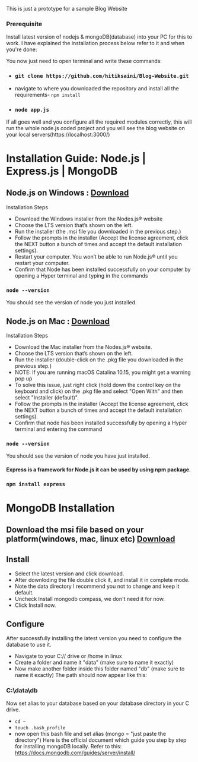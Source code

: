 This is just a prototype for a sample Blog Website


### Prerequisite
Install latest version of nodejs & mongoDB(database) into your PC for this to work. I have explained the installation process below refer to it and when you're done:

You now just need to open terminal and write these commands:

* ### `git clone https://github.com/hitiksaini/Blog-Website.git `
* navigate to where you downloaded the repository and install all the requirements- `npm install` 
* ### `node app.js` 
If all goes well and you configure all the required modules correctly, this will run the whole node.js coded project and you will see the blog website on your local servers(https://localhost:3000/)

# Installation Guide: Node.js | Express.js | MongoDB
## Node.js on Windows : [Download](https://nodejs.org/en/)
Installation Steps

* Download the Windows installer from the Nodes.js® website
* Choose the LTS version that’s shown on the left. 
* Run the installer (the .msi file you downloaded in the previous step.)
* Follow the prompts in the installer (Accept the license agreement, click the NEXT button a bunch of times and accept the default installation settings).
* Restart your computer. You won’t be able to run Node.js® until you restart your computer.
* Confirm that Node has been installed successfully on your computer by opening a Hyper terminal and typing in the commands 
### `node --version`

You should see the version of node you just installed.

## Node.js on Mac : [Download](https://nodejs.org/en/)
Installation Steps

* Download the Mac installer from the Nodes.js® website. 
* Choose the LTS version that’s shown on the left. 
* Run the installer (double-click on the .pkg file you downloaded in the previous step.)
* NOTE: If you are running macOS Catalina 10.15, you might get a warning pop up
* To solve this issue, just right click (hold down the control key on the keyboard and click) on the .pkg file and select "Open With" and then select "Installer (default)".
* Follow the prompts in the installer (Accept the license agreement, click the NEXT button a bunch of times and accept the default installation settings).
* Confirm that node has been installed successfully by opening a Hyper terminal and entering the command
### `node --version`

You should see the version of node you have just installed.

#### Express is a framework for Node.js it can be used by using npm package.
### `npm install express`

# MongoDB Installation 
## Download the msi file based on your platform(windows, mac, linux etc) [Download](https://www.mongodb.com/try/download/community)
## Install
* Select the latest version and click download.
* After downloding the file double click it, and install it in complete mode.
* Note the data directory I recommend you not to change and keep it default.
* Uncheck Install mongodb compass, we don't need it for now.
* Click Install now. 

## Configure
After successfully installing the latest version you need to configure the database to use it.

* Navigate to your C:// drive or /home in linux 
* Create a folder and name it "data" (make sure to name it exactly)
* Now make another folder inside this folder named "db" (make sure to name it exactly)
The path should now appear like this:
### C:\data\db
Now set alias to your database based on your database directory in your C drive.
* `cd ~ `
* `touch .bash_profile`
* now open this bash file and set alias (mongo = "just paste the directory")
Here is the official document which guide you step by step for installing mongoDB locally.
Refer to this: https://docs.mongodb.com/guides/server/install/
